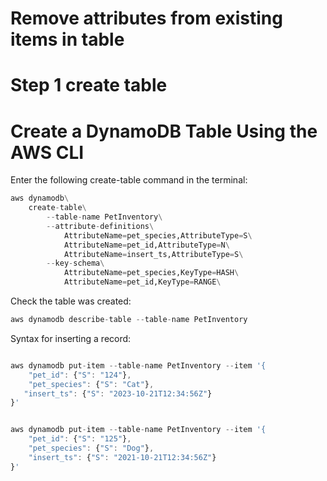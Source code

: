 # Remove attributes from existing items in table


# Step 1 create table

# Create a DynamoDB Table Using the AWS CLI

Enter the following create-table command in the terminal:

```python
aws dynamodb\
    create-table\
        --table-name PetInventory\
        --attribute-definitions\
            AttributeName=pet_species,AttributeType=S\
            AttributeName=pet_id,AttributeType=N\
            AttributeName=insert_ts,AttributeType=S\
        --key-schema\
            AttributeName=pet_species,KeyType=HASH\
            AttributeName=pet_id,KeyType=RANGE\


```

Check the table was created:
```javascript
aws dynamodb describe-table --table-name PetInventory
```

Syntax for inserting a record:
```javascript

aws dynamodb put-item --table-name PetInventory --item '{
    "pet_id": {"S": "124"},
    "pet_species": {"S": "Cat"},
   "insert_ts": {"S": "2023-10-21T12:34:56Z"}
}'


aws dynamodb put-item --table-name PetInventory --item '{
    "pet_id": {"S": "125"},
    "pet_species": {"S": "Dog"},
    "insert_ts": {"S": "2021-10-21T12:34:56Z"}
}'


```
